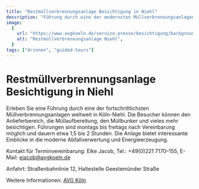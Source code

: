 ```yaml
---
title: "Restmüllverbrennungsanlage Besichtigung in Niehl"
description: "Führung durch eine der modernsten Müllverbrennungsanlagen der Welt"
image:
  {
    url: "https://www.avgkoeln.de/service-presse/besichtigung/backgrounds/AVG_Fuehrungen.jpg",
    alt: "Restmüllverbrennungsanlage Niehl",
  }
tags: ["drinnen", "guided-tours"]
---
```


# Restmüllverbrennungsanlage Besichtigung in Niehl

Erleben Sie eine Führung durch eine der fortschrittlichsten Müllverbrennungsanlagen weltweit in Köln-Niehl. Die Besucher können den Anlieferbereich, die Müllaufbereitung, den Müllbunker und vieles mehr besichtigen. Führungen sind montags bis freitags nach Vereinbarung möglich und dauern etwa 1,5 bis 2 Stunden. Die Anlage bietet interessante Einblicke in die moderne Abfallverwertung und Energieerzeugung.

Kontakt für Terminvereinbarung:
Elke Jacob, Tel.: +49(0)221 7170–155, E-Mail: ejacob@avgkoeln.de

Anfahrt: Straßenbahnlinie 12, Haltestelle Geestemünder Straße

Weitere Informationen: [AVG Köln](https://www.avgkoeln.de/service-presse/besichtigung)
